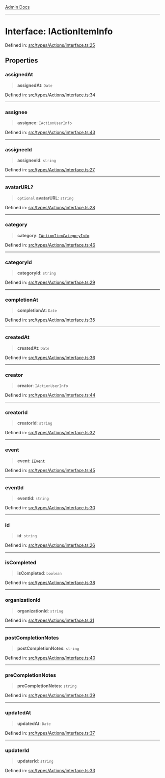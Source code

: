 [Admin Docs](/)

***

# Interface: IActionItemInfo

Defined in: [src/types/Actions/interface.ts:25](https://github.com/PalisadoesFoundation/talawa-admin/blob/main/src/types/Actions/interface.ts#L25)

## Properties

### assignedAt

> **assignedAt**: `Date`

Defined in: [src/types/Actions/interface.ts:34](https://github.com/PalisadoesFoundation/talawa-admin/blob/main/src/types/Actions/interface.ts#L34)

***

### assignee

> **assignee**: `IActionUserInfo`

Defined in: [src/types/Actions/interface.ts:43](https://github.com/PalisadoesFoundation/talawa-admin/blob/main/src/types/Actions/interface.ts#L43)

***

### assigneeId

> **assigneeId**: `string`

Defined in: [src/types/Actions/interface.ts:27](https://github.com/PalisadoesFoundation/talawa-admin/blob/main/src/types/Actions/interface.ts#L27)

***

### avatarURL?

> `optional` **avatarURL**: `string`

Defined in: [src/types/Actions/interface.ts:28](https://github.com/PalisadoesFoundation/talawa-admin/blob/main/src/types/Actions/interface.ts#L28)

***

### category

> **category**: [`IActionItemCategoryInfo`](IActionItemCategoryInfo.md)

Defined in: [src/types/Actions/interface.ts:46](https://github.com/PalisadoesFoundation/talawa-admin/blob/main/src/types/Actions/interface.ts#L46)

***

### categoryId

> **categoryId**: `string`

Defined in: [src/types/Actions/interface.ts:29](https://github.com/PalisadoesFoundation/talawa-admin/blob/main/src/types/Actions/interface.ts#L29)

***

### completionAt

> **completionAt**: `Date`

Defined in: [src/types/Actions/interface.ts:35](https://github.com/PalisadoesFoundation/talawa-admin/blob/main/src/types/Actions/interface.ts#L35)

***

### createdAt

> **createdAt**: `Date`

Defined in: [src/types/Actions/interface.ts:36](https://github.com/PalisadoesFoundation/talawa-admin/blob/main/src/types/Actions/interface.ts#L36)

***

### creator

> **creator**: `IActionUserInfo`

Defined in: [src/types/Actions/interface.ts:44](https://github.com/PalisadoesFoundation/talawa-admin/blob/main/src/types/Actions/interface.ts#L44)

***

### creatorId

> **creatorId**: `string`

Defined in: [src/types/Actions/interface.ts:32](https://github.com/PalisadoesFoundation/talawa-admin/blob/main/src/types/Actions/interface.ts#L32)

***

### event

> **event**: [`IEvent`](../../../Event/interface/interfaces/IEvent.md)

Defined in: [src/types/Actions/interface.ts:45](https://github.com/PalisadoesFoundation/talawa-admin/blob/main/src/types/Actions/interface.ts#L45)

***

### eventId

> **eventId**: `string`

Defined in: [src/types/Actions/interface.ts:30](https://github.com/PalisadoesFoundation/talawa-admin/blob/main/src/types/Actions/interface.ts#L30)

***

### id

> **id**: `string`

Defined in: [src/types/Actions/interface.ts:26](https://github.com/PalisadoesFoundation/talawa-admin/blob/main/src/types/Actions/interface.ts#L26)

***

### isCompleted

> **isCompleted**: `boolean`

Defined in: [src/types/Actions/interface.ts:38](https://github.com/PalisadoesFoundation/talawa-admin/blob/main/src/types/Actions/interface.ts#L38)

***

### organizationId

> **organizationId**: `string`

Defined in: [src/types/Actions/interface.ts:31](https://github.com/PalisadoesFoundation/talawa-admin/blob/main/src/types/Actions/interface.ts#L31)

***

### postCompletionNotes

> **postCompletionNotes**: `string`

Defined in: [src/types/Actions/interface.ts:40](https://github.com/PalisadoesFoundation/talawa-admin/blob/main/src/types/Actions/interface.ts#L40)

***

### preCompletionNotes

> **preCompletionNotes**: `string`

Defined in: [src/types/Actions/interface.ts:39](https://github.com/PalisadoesFoundation/talawa-admin/blob/main/src/types/Actions/interface.ts#L39)

***

### updatedAt

> **updatedAt**: `Date`

Defined in: [src/types/Actions/interface.ts:37](https://github.com/PalisadoesFoundation/talawa-admin/blob/main/src/types/Actions/interface.ts#L37)

***

### updaterId

> **updaterId**: `string`

Defined in: [src/types/Actions/interface.ts:33](https://github.com/PalisadoesFoundation/talawa-admin/blob/main/src/types/Actions/interface.ts#L33)
